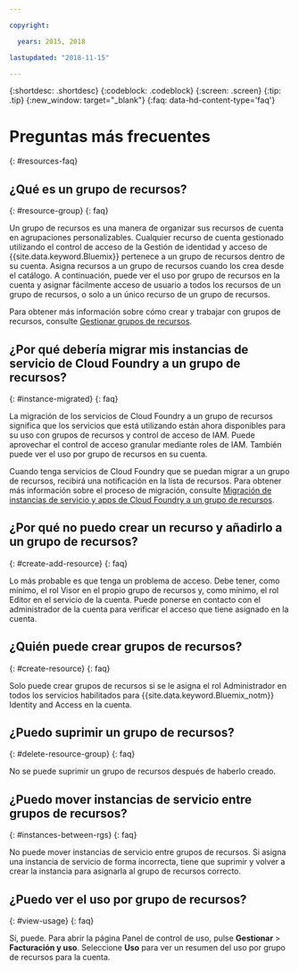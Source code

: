 ```yaml
---

copyright:

  years: 2015, 2018

lastupdated: "2018-11-15"

---
```



{:shortdesc: .shortdesc}
{:codeblock: .codeblock}
{:screen: .screen}
{:tip: .tip}
{:new_window: target="_blank"}
{:faq: data-hd-content-type='faq'}


# Preguntas más frecuentes
{: #resources-faq}

## ¿Qué es un grupo de recursos?
{: #resource-group}
{: faq}

Un grupo de recursos es una manera de organizar sus recursos de cuenta en agrupaciones personalizables. Cualquier recurso de cuenta gestionado utilizando el control de acceso de la Gestión de identidad y acceso de {{site.data.keyword.Bluemix}} pertenece a un grupo de recursos dentro de su cuenta. Asigna recursos a un grupo de recursos cuando los crea desde el catálogo. A continuación, puede ver el uso por grupo de recursos en la cuenta y asignar fácilmente acceso de usuario a todos los recursos de un grupo de recursos, o solo a un único recurso de un grupo de recursos.

Para obtener más información sobre cómo crear y trabajar con grupos de recursos, consulte [Gestionar grupos de recursos](/docs/resources/resourcegroups.html#rgs).  

## ¿Por qué debería migrar mis instancias de servicio de Cloud Foundry a un grupo de recursos?
{: #instance-migrated}
{: faq}

La migración de los servicios de Cloud Foundry a un grupo de recursos significa que los servicios que está utilizando están ahora disponibles para su uso con grupos de recursos y control de acceso de IAM. Puede aprovechar el control de acceso granular mediante roles de IAM. También puede ver el uso por grupo de recursos en su cuenta. 

Cuando tenga servicios de Cloud Foundry que se puedan migrar a un grupo de recursos, recibirá una notificación en la lista de recursos. Para obtener más información sobre el proceso de migración, consulte [Migración de instancias de servicio y apps de Cloud Foundry a un grupo de recursos](/docs/resources/instance_migration.html#migrate).

## ¿Por qué no puedo crear un recurso y añadirlo a un grupo de recursos?
{: #create-add-resource}
{: faq}

Lo más probable es que tenga un problema de acceso. Debe tener, como mínimo, el rol Visor en el propio grupo de recursos y, como mínimo, el rol Editor en el servicio de la cuenta. Puede ponerse en contacto con el administrador de la cuenta para verificar el acceso que tiene asignado en la cuenta. 

## ¿Quién puede crear grupos de recursos?
{: #create-resource}
{: faq}

Solo puede crear grupos de recursos si se le asigna el rol Administrador en todos los servicios habilitados para {{site.data.keyword.Bluemix_notm}} Identity and Access en la cuenta.

## ¿Puedo suprimir un grupo de recursos?
{: #delete-resource-group}
{: faq}

No se puede suprimir un grupo de recursos después de haberlo creado.

## ¿Puedo mover instancias de servicio entre grupos de recursos?
{: #instances-between-rgs}
{: faq}

No puede mover instancias de servicio entre grupos de recursos. Si asigna una instancia de servicio de forma incorrecta, tiene que suprimir y volver a crear la instancia para asignarla al grupo de recursos correcto.  

## ¿Puedo ver el uso por grupo de recursos?
{: #view-usage}
{: faq}

Sí, puede. Para abrir la página Panel de control de uso, pulse **Gestionar** &gt; **Facturación y uso**. Seleccione **Uso** para ver un resumen del uso por grupo de recursos para la cuenta. 
